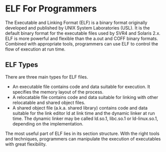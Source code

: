 # ELF For Programmers

 The Executable and Linking Format (ELF) is a binary format originally developed and published by UNIX System Laboratories (USL). It is the default binary format for the executable files used by SVR4 and Solaris 2.x. ELF is more powerful and flexible than the a.out and COFF binary formats. Combined with appropriate tools, programmers can use ELF to control the flow of execution at run time.

## ELF Types

There are three main types for ELF files.

- An executable file contains code and data suitable for execution. It specifies the memory layout of the process.
- A relocatable file contains code and data suitable for linking with other relocatable and shared object files.
- A shared object file (a.k.a. shared library) contains code and data suitable for the link editor ld at link time and the dynamic linker at run time. The dynamic linker may be called ld.so.1, libc.so.1 or ld-linux.so.1, depending on the implementation. 

The most useful part of ELF lies in its section structure. With the right tools and techniques, programmers can manipulate the execution of executables with great flexibility. 


